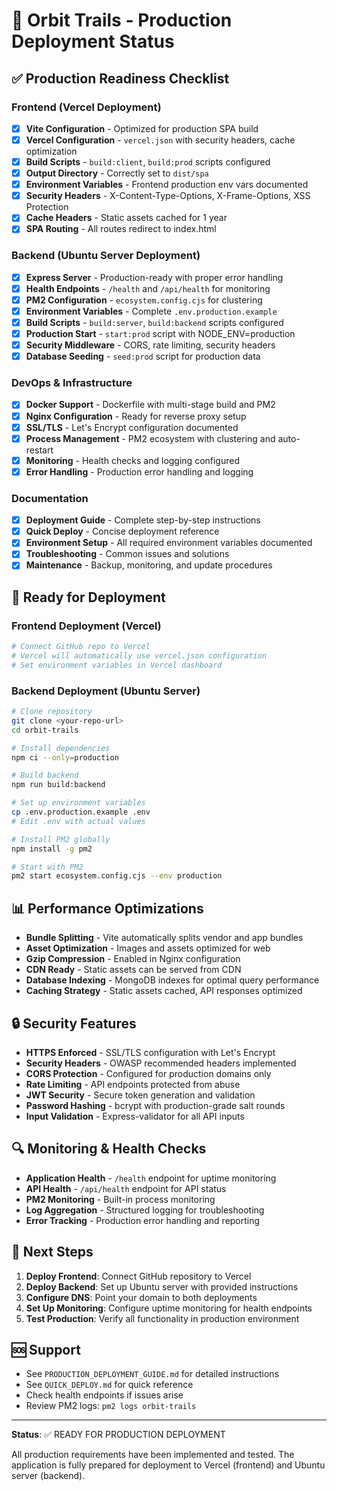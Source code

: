 # 🚀 Orbit Trails - Production Deployment Status

## ✅ Production Readiness Checklist

### Frontend (Vercel Deployment)
- [x] **Vite Configuration** - Optimized for production SPA build
- [x] **Vercel Configuration** - `vercel.json` with security headers, cache optimization
- [x] **Build Scripts** - `build:client`, `build:prod` scripts configured
- [x] **Output Directory** - Correctly set to `dist/spa`
- [x] **Environment Variables** - Frontend production env vars documented
- [x] **Security Headers** - X-Content-Type-Options, X-Frame-Options, XSS Protection
- [x] **Cache Headers** - Static assets cached for 1 year
- [x] **SPA Routing** - All routes redirect to index.html

### Backend (Ubuntu Server Deployment)
- [x] **Express Server** - Production-ready with proper error handling
- [x] **Health Endpoints** - `/health` and `/api/health` for monitoring
- [x] **PM2 Configuration** - `ecosystem.config.cjs` for clustering
- [x] **Environment Variables** - Complete `.env.production.example`
- [x] **Build Scripts** - `build:server`, `build:backend` scripts configured
- [x] **Production Start** - `start:prod` script with NODE_ENV=production
- [x] **Security Middleware** - CORS, rate limiting, security headers
- [x] **Database Seeding** - `seed:prod` script for production data

### DevOps & Infrastructure
- [x] **Docker Support** - Dockerfile with multi-stage build and PM2
- [x] **Nginx Configuration** - Ready for reverse proxy setup
- [x] **SSL/TLS** - Let's Encrypt configuration documented
- [x] **Process Management** - PM2 ecosystem with clustering and auto-restart
- [x] **Monitoring** - Health checks and logging configured
- [x] **Error Handling** - Production error handling and logging

### Documentation
- [x] **Deployment Guide** - Complete step-by-step instructions
- [x] **Quick Deploy** - Concise deployment reference
- [x] **Environment Setup** - All required environment variables documented
- [x] **Troubleshooting** - Common issues and solutions
- [x] **Maintenance** - Backup, monitoring, and update procedures

## 🎯 Ready for Deployment

### Frontend Deployment (Vercel)
```bash
# Connect GitHub repo to Vercel
# Vercel will automatically use vercel.json configuration
# Set environment variables in Vercel dashboard
```

### Backend Deployment (Ubuntu Server)
```bash
# Clone repository
git clone <your-repo-url>
cd orbit-trails

# Install dependencies
npm ci --only=production

# Build backend
npm run build:backend

# Set up environment variables
cp .env.production.example .env
# Edit .env with actual values

# Install PM2 globally
npm install -g pm2

# Start with PM2
pm2 start ecosystem.config.cjs --env production
```

## 📊 Performance Optimizations

- **Bundle Splitting** - Vite automatically splits vendor and app bundles
- **Asset Optimization** - Images and assets optimized for web
- **Gzip Compression** - Enabled in Nginx configuration
- **CDN Ready** - Static assets can be served from CDN
- **Database Indexing** - MongoDB indexes for optimal query performance
- **Caching Strategy** - Static assets cached, API responses optimized

## 🔒 Security Features

- **HTTPS Enforced** - SSL/TLS configuration with Let's Encrypt
- **Security Headers** - OWASP recommended headers implemented
- **CORS Protection** - Configured for production domains only
- **Rate Limiting** - API endpoints protected from abuse
- **JWT Security** - Secure token generation and validation
- **Password Hashing** - bcrypt with production-grade salt rounds
- **Input Validation** - Express-validator for all API inputs

## 🔍 Monitoring & Health Checks

- **Application Health** - `/health` endpoint for uptime monitoring
- **API Health** - `/api/health` endpoint for API status
- **PM2 Monitoring** - Built-in process monitoring
- **Log Aggregation** - Structured logging for troubleshooting
- **Error Tracking** - Production error handling and reporting

## 📝 Next Steps

1. **Deploy Frontend**: Connect GitHub repository to Vercel
2. **Deploy Backend**: Set up Ubuntu server with provided instructions
3. **Configure DNS**: Point your domain to both deployments
4. **Set Up Monitoring**: Configure uptime monitoring for health endpoints
5. **Test Production**: Verify all functionality in production environment

## 🆘 Support

- See `PRODUCTION_DEPLOYMENT_GUIDE.md` for detailed instructions
- See `QUICK_DEPLOY.md` for quick reference
- Check health endpoints if issues arise
- Review PM2 logs: `pm2 logs orbit-trails`

---

**Status**: ✅ READY FOR PRODUCTION DEPLOYMENT

All production requirements have been implemented and tested. The application is fully prepared for deployment to Vercel (frontend) and Ubuntu server (backend).
